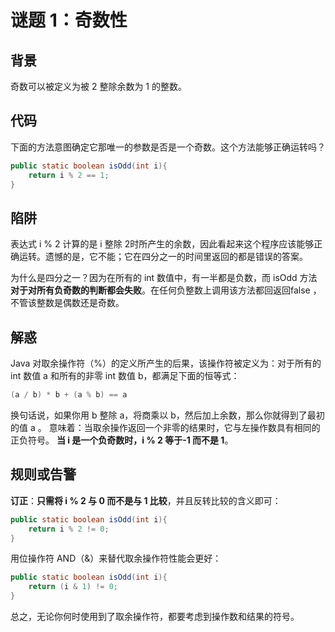 # 谜题 1：奇数性  

## 背景

奇数可以被定义为被 2 整除余数为 1 的整数。

## 代码

下面的方法意图确定它那唯一的参数是否是一个奇数。这个方法能够正确运转吗？  

```java
public static boolean isOdd(int i){
    return i % 2 == 1;
} 
```

## 陷阱

表达式 i % 2 计算的是 i 整除 2时所产生的余数，因此看起来这个程序应该能够正确运转。遗憾的是，它不能；它在四分之一的时间里返回的都是错误的答案。  

为什么是四分之一？因为在所有的 int 数值中，有一半都是负数，而 isOdd 方法**对于对所有负奇数的判断都会失败**。在任何负整数上调用该方法都回返回false ，不管该整数是偶数还是奇数。  

## 解惑

Java 对取余操作符（%）的定义所产生的后果，该操作符被定义为：对于所有的 int 数值 a 和所有的非零 int 数值 b，都满足下面的恒等式：

```java
(a / b) * b + (a % b) == a  
```

换句话说，如果你用 b 整除 a，将商乘以 b，然后加上余数，那么你就得到了最初的值 a 。  意味着：当取余操作返回一个非零的结果时，它与左操作数具有相同的正负符号。  **当 i 是一个负奇数时，i % 2 等于-1 而不是 1**。

## 规则或告警

**订正**：**只需将 i % 2 与 0 而不是与 1 比较**，并且反转比较的含义即可：

```java
public static boolean isOdd(int i){
    return i % 2 != 0;
}  
```

用位操作符 AND（&）来替代取余操作符性能会更好：

```java
public static boolean isOdd(int i){
    return (i & 1) != 0;
}  
```

总之，无论你何时使用到了取余操作符，都要考虑到操作数和结果的符号。  